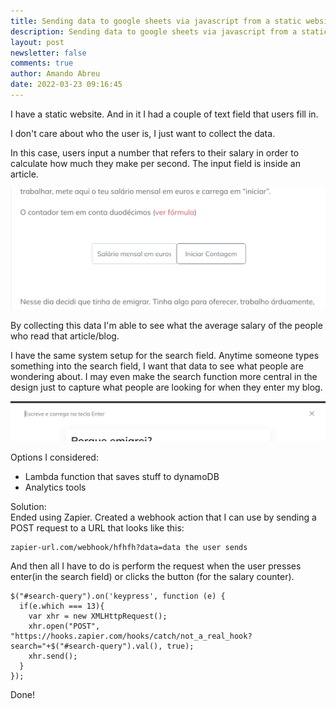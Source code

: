 ```yaml
---
title: Sending data to google sheets via javascript from a static website
description: Sending data to google sheets via javascript from a static website
layout: post
newsletter: false
comments: true
author: Amando Abreu
date: 2022-03-23 09:16:45
---
```

I have a static website. And in it I had a couple of text field that users fill in. 

I don't care about who the user is, I just want to collect the data.

In this case, users input a number that refers to their salary in order to calculate how much they make per second. The input field is inside an article. 

![](/assets/images/posts/screenshot-2022-03-23-at-11.50.40.png)

By collecting this data I'm able to see what the average salary of the people who read that article/blog.

I have the same system setup for the search field. Anytime someone types something into the search field, I want that data to see what people are wondering about. I may even make the search function more central in the design just to capture what people are looking for when they enter my blog.

![](/assets/images/posts/screenshot-2022-03-23-at-11.50.18.png)

Options I considered:

* Lambda function that saves stuff to dynamoDB
* Analytics tools

Solution:\
Ended using Zapier. Created a webhook action that I can use by sending a POST request to a URL that looks like this:

```
zapier-url.com/webhook/hfhfh?data=data the user sends
```

And then all I have to do is perform the request when the user presses enter(in the search field) or clicks the button (for the salary counter).

```
$("#search-query").on('keypress', function (e) {
  if(e.which === 13){
    var xhr = new XMLHttpRequest();
    xhr.open("POST", "https://hooks.zapier.com/hooks/catch/not_a_real_hook?search="+$("#search-query").val(), true);
    xhr.send();
  }
});
```

Done!